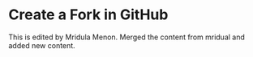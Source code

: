 # Create a Fork in GitHub

This is edited by Mridula Menon.
Merged the content from mridual and added new content.
